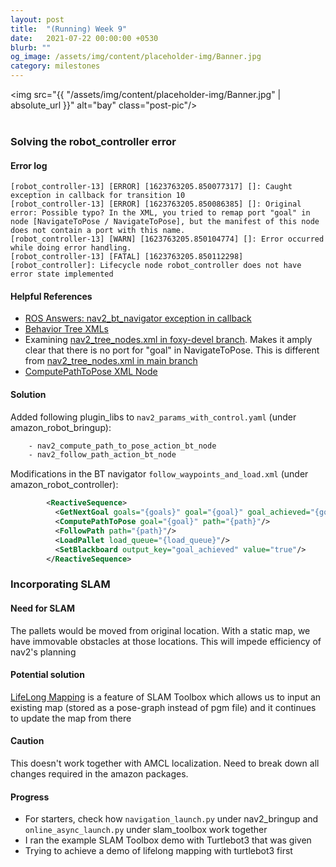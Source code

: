 ```yaml
---
layout: post
title:  "(Running) Week 9"
date:   2021-07-22 00:00:00 +0530
blurb: ""
og_image: /assets/img/content/placeholder-img/Banner.jpg
category: milestones
---
```


<img src="{{ "/assets/img/content/placeholder-img/Banner.jpg" | absolute_url }}" alt="bay" class="post-pic"/>
<br />
<br />

### Solving the robot_controller error

#### Error log
```
[robot_controller-13] [ERROR] [1623763205.850077317] []: Caught exception in callback for transition 10
[robot_controller-13] [ERROR] [1623763205.850086385] []: Original error: Possible typo? In the XML, you tried to remap port "goal" in node [NavigateToPose / NavigateToPose], but the manifest of this node does not contain a port with this name.
[robot_controller-13] [WARN] [1623763205.850104774] []: Error occurred while doing error handling.
[robot_controller-13] [FATAL] [1623763205.850112298] [robot_controller]: Lifecycle node robot_controller does not have error state implemented
```

#### Helpful References
- [ROS Answers: nav2_bt_navigator exception in callback](https://answers.ros.org/question/344030/nav2_bt_navigator-exception-in-callback/)
- [Behavior Tree XMLs](https://navigation.ros.org/behavior_trees/index.html)
- Examining [nav2_tree_nodes.xml in foxy-devel branch](https://github.com/ros-planning/navigation2/blob/foxy-devel/nav2_behavior_tree/nav2_tree_nodes.xml). Makes it amply clear that there is no port for "goal" in NavigateToPose. This is different from [nav2_tree_nodes.xml in main branch](https://github.com/ros-planning/navigation2/blob/main/nav2_behavior_tree/nav2_tree_nodes.xml)
- [ComputePathToPose XML Node](https://navigation.ros.org/configuration/packages/bt-plugins/actions/ComputePathToPose.html)

#### Solution
Added following plugin_libs to `nav2_params_with_control.yaml` (under amazon_robot_bringup):  
```xml
    - nav2_compute_path_to_pose_action_bt_node
    - nav2_follow_path_action_bt_node
```

Modifications in the BT navigator `follow_waypoints_and_load.xml` (under amazon_robot_controller):  
```xml
        <ReactiveSequence>
          <GetNextGoal goals="{goals}" goal="{goal}" goal_achieved="{goal_achieved}"/>
          <ComputePathToPose goal="{goal}" path="{path}"/>
          <FollowPath path="{path}"/>
          <LoadPallet load_queue="{load_queue}"/>
          <SetBlackboard output_key="goal_achieved" value="true"/>
        </ReactiveSequence>
```

### Incorporating SLAM
#### Need for SLAM
The pallets would be moved from original location. With a static map, we have immovable obstacles at those locations. This will impede efficiency of nav2's planning

#### Potential solution
[LifeLong Mapping](https://github.com/SteveMacenski/slam_toolbox#lifelong-mapping) is a feature of SLAM Toolbox which allows us to input an existing map (stored as a pose-graph instead of pgm file) and it continues to update the map from there

#### Caution
This doesn't work together with AMCL localization. Need to break down all changes required in the amazon packages.

#### Progress
- For starters, check how `navigation_launch.py` under nav2_bringup and `online_async_launch.py` under slam_toolbox work together
- I ran the example SLAM Toolbox demo with Turtlebot3 that was given
- Trying to achieve a demo of lifelong mapping with turtlebot3 first

